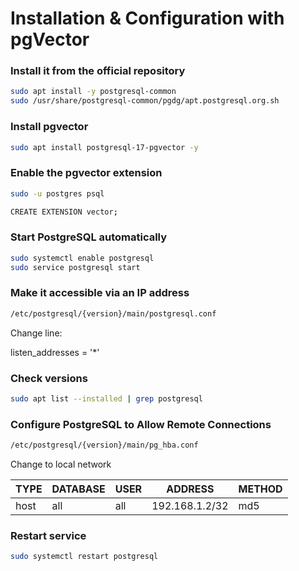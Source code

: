 # Installation & Configuration with pgVector

### Install it from the official repository

```sh
sudo apt install -y postgresql-common
sudo /usr/share/postgresql-common/pgdg/apt.postgresql.org.sh
```

### Install pgvector

```sh
sudo apt install postgresql-17-pgvector -y
```

### Enable the pgvector extension

```sh
sudo -u postgres psql
```

```sh
CREATE EXTENSION vector;
```

### Start PostgreSQL automatically

```sh
sudo systemctl enable postgresql
sudo service postgresql start
```

### Make it accessible via an IP address

```sh
/etc/postgresql/{version}/main/postgresql.conf
```

Change line:

listen_addresses = '\*'

### Check versions

```sh
sudo apt list --installed | grep postgresql
```

### Configure PostgreSQL to Allow Remote Connections

```sh
/etc/postgresql/{version}/main/pg_hba.conf
```

Change to local network

| TYPE | DATABASE | USER | ADDRESS        | METHOD |
| ---- | -------- | ---- | -------------- | ------ |
| host | all      | all  | 192.168.1.2/32 | md5    |

### Restart service

```sh
sudo systemctl restart postgresql
```
